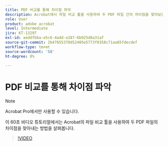 ```yaml
---
title: PDF 비교를 통해 차이점 파악
description: Acrobat에서 파일 비교 툴을 사용하여 두 PDF 파일 간의 차이점을 찾아보는 방법을 살펴봅니다
role: User
product: adobe acrobat
level: Intermediate
jira: KT-13297
exl-id: aeddfbba-e5c6-4a4d-a187-6b925d8a31af
source-git-commit: 2b47655370d52405e5773f0358c71aa65fdecdef
workflow-type: tm+mt
source-wordcount: '58'
ht-degree: 0%

---
```


# PDF 비교를 통해 차이점 파악

>[!NOTE]
>
>Acrobat Pro에서만 사용할 수 있습니다.

이 60초 비디오 튜토리얼에서는 Acrobat의 파일 비교 툴을 사용하여 두 PDF 파일의 차이점을 찾아내는 방법을 살펴봅니다.

>[!VIDEO](https://video.tv.adobe.com/v/3409905?quality=12&learn=on&hidetitle=true)
